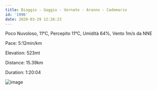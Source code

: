 ```yaml
---
title: Bioggio - Gaggio - Vernate - Aranno - Cademario
id: '1996'
date: 2020-03-29 12:26:23
---
```


Poco Nuvoloso, 11°C, Percepito 11°C, Umidità 64%, Vento 1m/s da NNE

Pace: 5:12min/km

Elevation: 523mt

Distance: 15.39km

Duration: 1:20:04

![image](/images/2021/08/20200329-activity-map.png)